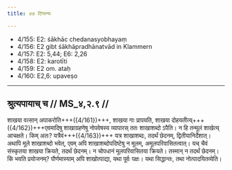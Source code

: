 ```yaml
---
title: ४७ टिप्पन्यः

---
```

- 4/155: E2: śākhāc chedanasyobhayaṃ
- 4/156: E2 gibt śākhāpradhānatvād in Klammern
- 4/157: E2: 5,44; E6: 2,26
- 4/158: E2: karotīti
- 4/159: E2 om. ataḥ
- 4/160: E2,6: upaveṣo

____________________________________________


## श्रुत्यपायाच् च // MS_४,२.९ //

शाखया वत्सान् अपाकरोति+++({4/161})+++, शाखया गाः प्रापयति, शाखया दोहयतीत्य्+++({4/162})+++एवमादिषु शाखाग्रहणेषु नोपवेषस्य व्यापारस् ततः शाखाशब्दो ऽपैति। न हि तन्मूलं शाखेत्य् आचक्षते। किम् अतः? यत्रैवं+++({4/163})+++ यत्र शाखाशब्दः, तदर्थं छेदनम्, द्वितीयानिर्देशात्। अथापि मूले शाखाशब्दो भवेत्, एवम् अपि शाखाशब्दोपदिष्टेषु न मूलम्, अमूलपरिवासितत्वात्। यच् चैवं संस्कृतया शाखया क्रियते, तदर्थं छेदनम्। न चोपधानं मूलपरिवासितया क्रियते। तस्मान् न तदर्थं छेदनम्। किं भवति प्रयोजनम्? पौर्णमास्याम् अपि शाखोत्पाद्या, यथा पूर्वः पक्षः। यथा सिद्धान्तः, तथा नोत्पादयितव्येति।
